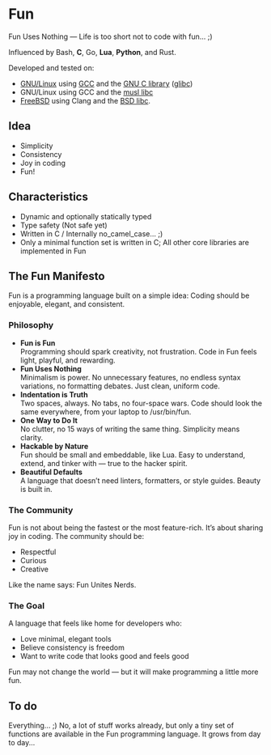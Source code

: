 # Fun

Fun Uses Nothing — Life is too short not to code with fun... ;)

Influenced by Bash, **C**, Go, **Lua**, **Python**, and Rust.

Developed and tested on:

 - [GNU/Linux](https://kernel.org/) using [GCC](https://gcc.gnu.org/) and the [GNU C library](https://www.gnu.org/software/libc/) ([glibc](https://en.wikipedia.org/wiki/Glibc)) 
 - GNU/Linux using GCC and the [musl libc](https://musl.libc.org/)
 - [FreeBSD](https://www.freebsd.org/) using Clang and the [BSD libc](https://en.wikipedia.org/wiki/C_standard_library#BSD_libc).

## Idea

 * Simplicity
 * Consistency
 * Joy in coding
 * Fun!

## Characteristics

 * Dynamic and optionally statically typed
 * Type safety (Not safe yet)
 * Written in C / Internally no_camel_case... ;)
 * Only a minimal function set is written in C; All other core libraries are implemented in Fun

## The Fun Manifesto

Fun is a programming language built on a simple idea:
Coding should be enjoyable, elegant, and consistent.

### Philosophy

 - **Fun is Fun**<br>
   Programming should spark creativity, not frustration. Code in Fun feels light, playful, and rewarding.
 - **Fun Uses Nothing**<br>
   Minimalism is power. No unnecessary features, no endless syntax variations, no formatting debates. Just clean, uniform code.
 - **Indentation is Truth**<br>
   Two spaces, always. No tabs, no four-space wars. Code should look the same everywhere, from your laptop to /usr/bin/fun.
 - **One Way to Do It**<br>
   No clutter, no 15 ways of writing the same thing. Simplicity means clarity.
 - **Hackable by Nature**<br>
   Fun should be small and embeddable, like Lua. Easy to understand, extend, and tinker with — true to the hacker spirit.
 - **Beautiful Defaults**<br>
   A language that doesn’t need linters, formatters, or style guides. Beauty is built in.

### The Community

Fun is not about being the fastest or the most feature-rich. It’s about sharing joy in coding. The community should be:

 - Respectful
 - Curious
 - Creative

Like the name says: Fun Unites Nerds.

### The Goal

A language that feels like home for developers who:

 - Love minimal, elegant tools
 - Believe consistency is freedom
 - Want to write code that looks good and feels good

Fun may not change the world — but it will make programming a little more fun.

## To do

Everything... ;) No, a lot of stuff works already, but only a tiny set of functions are available in the Fun programming language. It grows from day to day...